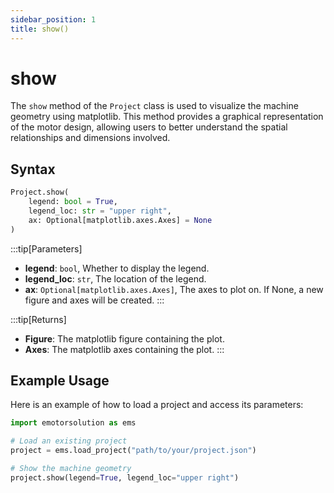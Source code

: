 ```yaml
---
sidebar_position: 1
title: show()
---
```


# show
The `show` method of the `Project` class is used to visualize the machine geometry using matplotlib. This method provides a graphical representation of the motor design, allowing users to better understand the spatial relationships and dimensions involved.

## Syntax
```python
Project.show(
    legend: bool = True, 
    legend_loc: str = "upper right", 
    ax: Optional[matplotlib.axes.Axes] = None
)
```

:::tip[Parameters]
- **legend**: `bool`,  Whether to display the legend.
- **legend_loc**: `str`,  The location of the legend.
- **ax**: `Optional[matplotlib.axes.Axes]`,  The axes to plot on. If None, a new figure and axes will be created.
:::


:::tip[Returns]
- **Figure**: The matplotlib figure containing the plot.
- **Axes**: The matplotlib axes containing the plot.
:::

## Example Usage
Here is an example of how to load a project and access its parameters:

```python
import emotorsolution as ems

# Load an existing project
project = ems.load_project("path/to/your/project.json")

# Show the machine geometry
project.show(legend=True, legend_loc="upper right")
```
